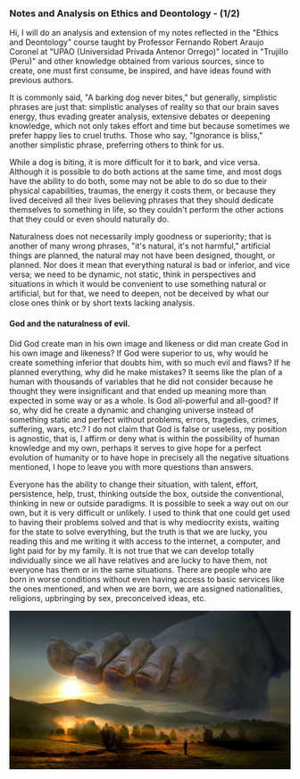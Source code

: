 <h3 class="center-align blue-text text-darken-2">
Notes and Analysis on Ethics and Deontology - (1/2)
</h3>

Hi, I will do an analysis and extension of my notes reflected in the "Ethics and Deontology" course taught by Professor Fernando Robert Araujo Coronel at "UPAO (Universidad Privada Antenor Orrego)" located in "Trujillo (Peru)" and other knowledge obtained from various sources, since to create, one must first consume, be inspired, and have ideas found with previous authors.

It is commonly said, "A barking dog never bites," but generally, simplistic phrases are just that: simplistic analyses of reality so that our brain saves energy, thus evading greater analysis, extensive debates or deepening knowledge, which not only takes effort and time but because sometimes we prefer happy lies to cruel truths.
Those who say, "Ignorance is bliss," another simplistic phrase, preferring others to think for us.

While a dog is biting, it is more difficult for it to bark, and vice versa. Although it is possible to do both actions at the same time, and most dogs have the ability to do both, some may not be able to do so due to their physical capabilities, traumas, the energy it costs them, or because they lived deceived all their lives believing phrases that they should dedicate themselves to something in life, so they couldn't perform the other actions that they could or even should naturally do.

Naturalness does not necessarily imply goodness or superiority; that is another of many wrong phrases, "it's natural, it's not harmful," artificial things are planned, the natural may not have been designed, thought, or planned. Nor does it mean that everything natural is bad or inferior, and vice versa; we need to be dynamic, not static, think in perspectives and situations in which it would be convenient to use something natural or artificial, but for that, we need to deepen, not be deceived by what our close ones think or by short texts lacking analysis.

<h4 class="blue-text text-darken-3">God and the naturalness of evil.</h4>

Did God create man in his own image and likeness or did man create God in his own image and likeness? If God were superior to us, why would he create something inferior that doubts him, with so much evil and flaws? If he planned everything, why did he make mistakes? It seems like the plan of a human with thousands of variables that he did not consider because he thought they were insignificant and that ended up meaning more than expected in some way or as a whole. Is God all-powerful and all-good? If so, why did he create a dynamic and changing universe instead of something static and perfect without problems, errors, tragedies, crimes, suffering, wars, etc.? I do not claim that God is false or useless, my position is agnostic, that is, I affirm or deny what is within the possibility of human knowledge and my own, perhaps it serves to give hope for a perfect evolution of humanity or to have hope in precisely all the negative situations mentioned, I hope to leave you with more questions than answers.

Everyone has the ability to change their situation, with talent, effort, persistence, help, trust, thinking outside the box, outside the conventional, thinking in new or outside paradigms. It is possible to seek a way out on our own, but it is very difficult or unlikely. I used to think that one could get used to having their problems solved and that is why mediocrity exists, waiting for the state to solve everything, but the truth is that we are lucky, you reading this and me writing it with access to the internet, a computer, and light paid for by my family. It is not true that we can develop totally individually since we all have relatives and are lucky to have them, not everyone has them or in the same situations. There are people who are born in worse conditions without even having access to basic services like the ones mentioned, and when we are born, we are assigned nationalities, religions, upbringing by sex, preconceived ideas, etc.

<img class="responsive-img" decoding="async" loading="lazy" src="/img/SS/Blogs/dios.jpg" alt="Representation of God">